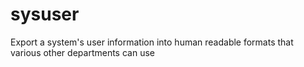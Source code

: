 # sysuser

Export a system's user information into human readable formats that various other departments can use

